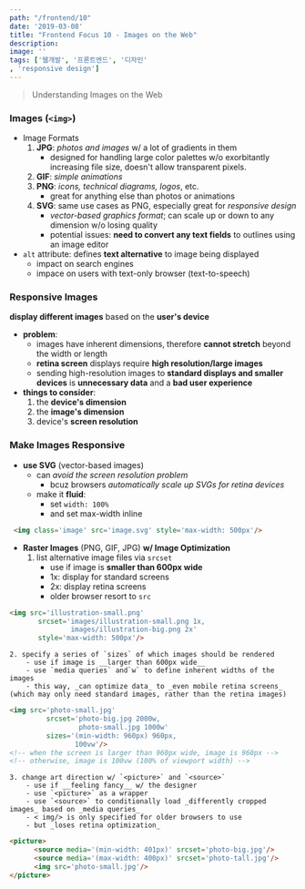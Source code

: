 ```yaml
---
path: "/frontend/10"
date: '2019-03-08'
title: "Frontend Focus 10 - Images on the Web"
description: 
image: ''
tags: ['웹개발', '프론트엔드', '디자인'
, 'responsive design']
---
```

> Understanding Images on the Web

### Images (`<img>`)
- Image Formats
    1. __JPG__: _photos and images_ w/ a lot of gradients in them
        - designed for handling large color palettes w/o exorbitantly increasing file size, doesn't allow transparent pixels.
    2. __GIF__: _simple animations_
    3. __PNG__: _icons, technical diagrams, logos_, etc.
        - great for anything else than photos or animations
    4. __SVG__: same use cases as PNG, especially great for _responsive design_
        - _vector-based graphics format_; can scale up or down to any dimension w/o losing quality
        - potential issues: __need to convert any text fields__ to outlines using an image editor
- `alt` attribute: defines __text alternative__ to image being displayed
    - impact on search engines
    - impace on users with text-only browser (text-to-speech)

### Responsive Images
__display different images__ based on the __user's device__
- __problem__: 
    - images have inherent dimensions, therefore __cannot stretch__ beyond the width or length
    - __retina screen__ displays require __high resolution/large images__
    - sending high-resolution images to __standard displays and smaller devices__ is __unnecessary data__ and a __bad user experience__
- __things to consider__:
    1. the __device's dimension__
    2. the __image's dimension__
    3. device's __screen resolution__

### Make Images Responsive
- __use SVG__ (vector-based images)
    - can _avoid the screen resolution problem_
        - bcuz browsers _automatically scale up SVGs for retina devices_
    - make it __fluid__:
        - set `width: 100%`
        - and set max-width inline
```html
 <img class='image' src='image.svg' style='max-width: 500px'/>
```
- __Raster Images__ (PNG, GIF, JPG) __w/ Image Optimization__
    1. list alternative image files via `srcset`
        - use if image is __smaller than 600px wide__
        - 1x: display for standard screens
        - 2x: display retina screens
        - older browser resort to `src`
```html
<img src='illustration-small.png'
       srcset='images/illustration-small.png 1x,
               images/illustration-big.png 2x'
       style='max-width: 500px'/>
```
    2. specify a series of `sizes` of which images should be rendered
        - use if image is __larger than 600px wide__
        - use `media queries` and`w` to define inherent widths of the images
        - this way, _can optimize data_ to _even mobile retina screens_ (which may only need standard images, rather than the retina images)
```html
<img src='photo-small.jpg'
         srcset='photo-big.jpg 2000w,
                 photo-small.jpg 1000w'
         sizes='(min-width: 960px) 960px,
                100vw'/>
<!-- when the screen is larger than 960px wide, image is 960px -->
<!-- otherwise, image is 100vw (100% of viewport width) -->
```
    3. change art direction w/ `<picture>` and `<source>`
        - use if __feeling fancy__ w/ the designer
        - use `<picture>` as a wrapper
        - use `<source>` to conditionally load _differently cropped images_ based on _media queries_
        - < img/> is only specified for older browsers to use
        - but _loses retina optimization_
```html
<picture>
      <source media='(min-width: 401px)' srcset='photo-big.jpg'/>
      <source media='(max-width: 400px)' srcset='photo-tall.jpg'/>
      <img src='photo-small.jpg'/>
</picture>
```
